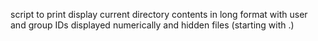 script to print display current directory contents in long format with user and group IDs displayed numerically and hidden files (starting with .)
